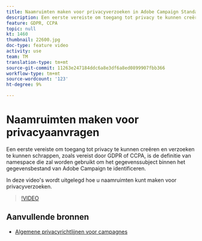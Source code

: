 ```yaml
---
title: Naamruimten maken voor privacyverzoeken in Adobe Campaign Standard (ACS)
description: Een eerste vereiste om toegang tot privacy te kunnen creëren en verzoeken te kunnen schrappen, zoals vereist door GDPR of CCPA, is de definitie van namespace die zal worden gebruikt om het gegevenssubject binnen het gegevensbestand van Adobe Campaign te identificeren. In deze video's wordt uitgelegd hoe u naamruimten kunt maken voor privacyverzoeken.
feature: GDPR, CCPA
topic: null
kt: 1460
thumbnail: 22600.jpg
doc-type: feature video
activity: use
team: TM
translation-type: tm+mt
source-git-commit: 11263e247184ddc6a8e3df6a8ed0899907fbb366
workflow-type: tm+mt
source-wordcount: '123'
ht-degree: 9%

---
```



# Naamruimten maken voor privacyaanvragen

Een eerste vereiste om toegang tot privacy te kunnen creëren en verzoeken te kunnen schrappen, zoals vereist door GDPR of CCPA, is de definitie van namespace die zal worden gebruikt om het gegevenssubject binnen het gegevensbestand van Adobe Campaign te identificeren.

In deze video&#39;s wordt uitgelegd hoe u naamruimten kunt maken voor privacyverzoeken.

>[!VIDEO](https://video.tv.adobe.com/v/22600?quality=12)

## Aanvullende bronnen

* [Algemene privacyrichtlijnen voor campagnes](https://helpx.adobe.com/nl/campaign/kb/campaign-privacy-overview.html)
